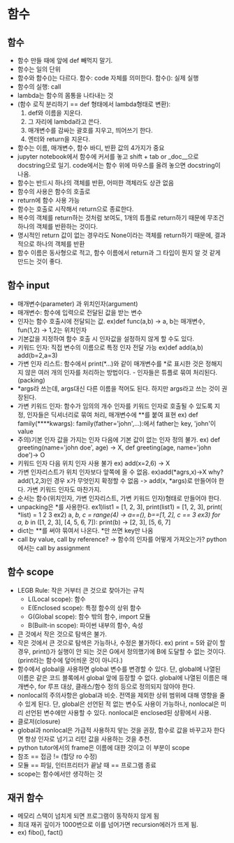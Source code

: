 # 함수

## 함수

- 함수 만들 때에 앞에 def 빼먹지 말기.
- 함수는 일의 단위
- 함수와 함수()는 다르다. 함수: code 자체를 의미한다. 함수(): 실제 실행
- 함수의 실행: call
- lambda는 함수의 몸통을 나타내는 것
- (함수 로직 분리하기 == def 형태에서 lambda형태로 변환): 
  1. def와 이름을 지운다.
  2. 그 자리에 lambda라고 쓴다.
  3. 매개변수를 감싸는 괄호를 지우고, 띄어쓰기 한다.
  4. 엔터와 return을 지운다.
- 함수는 이름, 매개변수, 함수 바디, 반환 값의 4가지가 중요
- jupyter notebook에서 함수에 커서를 놓고 shift + tab or _doc__으로 docstring으로 일기. code에서는 함수 위에 마우스를 올려 놓으면 docstring이 나옴.
- 함수는 반드시 하나의 객체를 반환, 어떠한 객체라도 상관 없음
- 함수의 사용은 함수의 호출로
- return에 함수 사용 가능
- 함수는 호출로 시작해서 return으로 종료한다.
- 복수의 객체를 return하는 것처럼 보여도, 1개의 튜플로 return하기 때문에 무조건 하나의 객체를 반환하는 것이다.
- 명시적인 return 값이 없는 경우라도 None이라는 객체를 return하기 때문에, 결과적으로 하나의 객체를 반환
- 함수 이름은 동사형으로 적고, 함수 이름에서 return과 그 타입이 뭔지 알 것 같게 만드는 것이 좋다.



## 함수 input

- 매개변수(parameter) 과 위치인자(argument)
- 매개변수: 함수에 입력으로 전달된 값을 받는 변수
- 인자는 함수 호출시에 전달되는 값. ex)def func(a,b) -> a, b는 매개변수, fun(1,2) -> 1,2는 위치인자
- 기본값을 지정하여 함수 호출 시 인자값을 설정하지 않게 할 수도 있다.
- 키워드 인자: 직접 변수의 이름으로 특정 인자 전달 가능 ex)def add(a,b) add(b=2,a=3)
- 가변 인자 리스트: 함수에서 print(*...)와 같이 매개변수를 *로 표시한 것은 정해지지 않은 여러 개의 인자를 처리하는 방법이다. - 인자들은 튜플로 묶여 처리된다.(packing)
- *args라 쓰는데, args대신 다른 이름을 적어도 된다. 하지만 args라고 쓰는 것이 권장된다.
- 가변 키워드 인자: 함수가 임의의 개수 인자를 키워드 인자로 호출될 수 있도록 지정, 인자들은 딕셔너리로 묶여 처리, 매개변수에 **를 붙여 표현 ex) def family(****kwargs): family(father='john',...):에서 father는 key, 'john'이 value
- 주의)기본 인자 값을 가지는 인자 다음에 기본 값이 없는 인자 정의 불가. ex) def greeting(name='john doe', age) -> X, def greeting(age, name='john doe')-> O
- 키워드 인자 다음 위치 인자 사용 불가 ex) add(x=2,6) -> X
- 가변 인자리스트가 위치 인자보다 앞쪽에 올 수 없음. ex)add(*agrs,x)->X why? add(1,2,3)인 경우 x가 무엇인지 확정할 수 없음 -> add(x, *args)로 만들어야 한다. 가변 키워드 인자도 마찬가지.
- 순서는 함수(위치인자, 가변 인자리스트, 가변 키워드 인자)형태로 만들어야 한다.
- unpacking은 *를 사용한다. ex1)list1 = [1, 2, 3], print(list1) = [1, 2, 3], print( *list) = 1 2 3 ex2) a, *b, c = range(4) -> a==(), b==[1, 2], c == 3 ex3) for a, b* in ([1, 2, 3], [4, 5, 6, 7]): print(b) -> [2, 3], [5, 6, 7]
- dict는 **를 써야 묶여서 나온다. *만 쓰면 key만 나옴
- call by value, call by reference? -> 함수의 인자를 어떻게 가져오는가? python에서는 call by assignment



## 함수 scope

- LEGB Rule: 작은 거부터 큰 것으로 찾아가는 규칙
  - L(Local scope): 함수
  - E(Enclosed scope): 특정 함수의 상위 함수
  - G(Global scope): 함수 밖의 함수, import 모듈
  - B(Built-in scope): 파이썬 내부의 함수, 속성
- 큰 것에서 작은 것으로 탐색은 불가.
- 작은 것에서 큰 것으로 탐색은 가능하나, 수정은 불가하다. ex) print = 5와 같이 할 경우, print()가 실행이 안 되는 것은 G에서 정의했기에 B에 도달할 수 없는 것이다.(print라는 함수에 덮어씌운 것이 아니다.)
- 함수에서 global을 사용하면 global 변수를 변경할 수 있다. 단, global에 나열된 이름은 같은 코드 블록에서 global 앞에 등장할 수 없다. global에 나열된 이름은 매개변수, for 루프 대상, 클래스/함수 정의 등으로 정의되지 않아야 한다.
- nonlocal의 주의사항은 global과 비슷. 전역을 제외한 상위 범위에 대해 영향을 줄 수 있게 된다. 단, global은 선언된 적 없는 변수도 사용이 가능하나, nonlocal은 미리 선언된 변수에만 사용할 수 있다. nonlocal은 enclosed된 상황에서 사용.
- 클로저(closure)
- global과 nonlocal은 가급적 사용하지 앟는 것을 권장, 함수로 값을 바꾸고자 한다면 항상 인자로 넘기고 리턴 값을 사용하는 것을 추천.
- python tutor에서의 frame은 이름에 대한 것이고 이 부분이 scope
- 참조 == 접금 != (할당 ro  수정)
- 모듈 == 파일, 인터프리터가 끝날 때 == 프로그램 종료
- scope는 함수에서만 생각하는 것

## 재귀 함수

- 메모리 스택이 넘치게 되면 프로그램이 동작하지 않게 됨
- 최대 재귀 깊이가 1000번으로 이를 넘어가면 recursion에러가 뜨게 됨.
- ex) fibo(), fact()